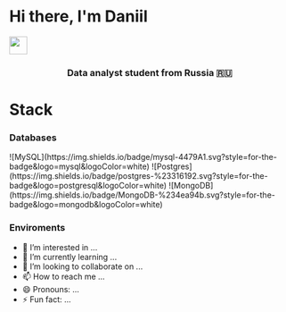 <h1 align="left">Hi there, I'm Daniil</h1>
<img src="https://github.com/blackcater/blackcater/raw/main/images/Hi.gif" height="32"/></h1>
<h3 align="center">Data analyst student from Russia 🇷🇺</h3>

<h1 align="left">Stack</h1>
<h3 align="left">Databases</h3>
![MySQL](https://img.shields.io/badge/mysql-4479A1.svg?style=for-the-badge&logo=mysql&logoColor=white)
![Postgres](https://img.shields.io/badge/postgres-%23316192.svg?style=for-the-badge&logo=postgresql&logoColor=white)
![MongoDB](https://img.shields.io/badge/MongoDB-%234ea94b.svg?style=for-the-badge&logo=mongodb&logoColor=white)

<h3 align="left">Enviroments</h3>


- 👀 I’m interested in ...
- 🌱 I’m currently learning ...
- 💞️ I’m looking to collaborate on ...
- 📫 How to reach me ...
- 😄 Pronouns: ...
- ⚡ Fun fact: ...

<!---
beberich/beberich is a ✨ special ✨ repository because its `README.md` (this file) appears on your GitHub profile.
You can click the Preview link to take a look at your changes.
--->
